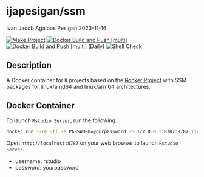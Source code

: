 ijapesigan/ssm
================
Ivan Jacob Agaloos Pesigan
2023-11-16

<!-- README.md is generated from .setup/readme/README.Rmd. Please edit that file -->
<!-- badges: start -->

[![Make
Project](https://github.com/ijapesigan/docker-ssm/actions/workflows/make.yml/badge.svg)](https://github.com/ijapesigan/docker-ssm/actions/workflows/make.yml)
[![Docker Build and Push
\[multi\]](https://github.com/ijapesigan/docker-ssm/actions/workflows/docker-build-push-multi.yml/badge.svg)](https://github.com/ijapesigan/docker-ssm/actions/workflows/docker-build-push-multi.yml)
[![Docker Build and Push \[multi\]
(Daily)](https://github.com/ijapesigan/docker-ssm/actions/workflows/docker-build-push-daily-multi.yml/badge.svg)](https://github.com/ijapesigan/docker-ssm/actions/workflows/docker-build-push-daily-multi.yml)
[![Shell
Check](https://github.com/ijapesigan/docker-ssm/actions/workflows/shellcheck.yml/badge.svg)](https://github.com/ijapesigan/docker-ssm/actions/workflows/shellcheck.yml)
<!-- badges: end -->

## Description

A Docker container for `R` projects based on the [Rocker
Project](https://rocker-project.org/) with SSM packages for linux/amd64
and linux/arm64 architectures.

## Docker Container

To launch `Rstudio Server`, run the following.

``` bash
docker run --rm -ti -e PASSWORD=yourpassword -p 127.0.0.1:8787:8787 ijapesigan/ssm:main
```

Open `http://localhost:8787` on your web browser to launch
`Rstudio Server`.

- username: rstudio
- password: yourpassword
